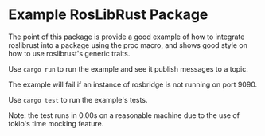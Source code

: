 # Example RosLibRust Package

The point of this package is provide a good example of how to integrate roslibrust into a package using the proc macro,
and shows good style on how to use roslibrust's generic traits.

Use `cargo run` to run the example and see it publish messages to a topic.

The example will fail if an instance of rosbridge is not running on port 9090.

Use `cargo test` to run the example's tests.

Note: the test runs in 0.00s on a reasonable machine due to the use of tokio's time mocking feature.
